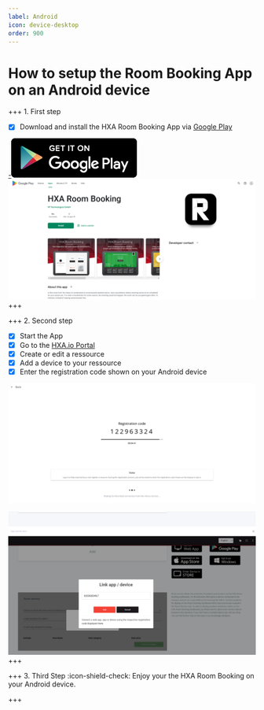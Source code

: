 ```yaml
---
label: Android
icon: device-desktop
order: 900
---
```


# How to setup the Room Booking App on an Android device


+++ 1. First step
- [x] Download and install the HXA Room Booking App via [Google Play](https://play.google.com/store/apps/details?id=com.hxa.roombooking)

[-![](/images/playstore256x80.png)](https://play.google.com/store/apps/details?id=com.hxa.roombooking)
![](/images/HXA.io_roombooking_app_on_google_play.png)
+++

+++ 2. Second step
- [x] Start the App
- [x] Go to the [HXA.io Portal](https://portal.hxa.io)
- [x] Create or edit a ressource
- [x] Add a device to your ressource
- [x] Enter the registration code shown on your Android device

![](/images/HXA.io_registration_code.png)

![](/images/HXA.io_registration_code_02.png)
+++


+++ 3. Third Step
:icon-shield-check: Enjoy your the HXA Room Booking on your Android device.

+++

